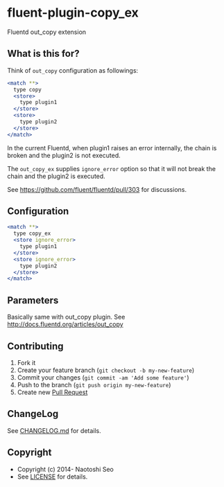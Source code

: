 # fluent-plugin-copy_ex

Fluentd out\_copy extension

## What is this for?

Think of `out_copy` configuration as followings:

```apache
<match **>
  type copy
  <store>
    type plugin1
  </store>
  <store>
    type plugin2
  </store>
</match>
```

In the current Fluentd, when plugin1 raises an error internally, the chain is broken and the plugin2 is not executed. 

The `out_copy_ex` supplies `ignore_error` option so that it will not break the chain and the plugin2 is executed. 

See https://github.com/fluent/fluentd/pull/303 for discussions. 


## Configuration

```apache
<match **>
  type copy_ex
  <store ignore_error>
    type plugin1
  </store>
  <store ignore_error>
    type plugin2
  </store>
</match>
```

## Parameters

Basically same with out\_copy plugin. See http://docs.fluentd.org/articles/out_copy
    
## Contributing

1. Fork it
2. Create your feature branch (`git checkout -b my-new-feature`)
3. Commit your changes (`git commit -am 'Add some feature'`)
4. Push to the branch (`git push origin my-new-feature`)
5. Create new [Pull Request](../../pull/new/master)

## ChangeLog

See [CHANGELOG.md](CHANGELOG.md) for details.

## Copyright

* Copyright (c) 2014- Naotoshi Seo
* See [LICENSE](LICENSE) for details.
